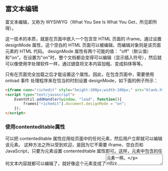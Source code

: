 ## 富文本编辑

富文本编辑，又称为 WYSIWYG（What You See Is What You Get，所见即所得）。

这一技术的本质，就是在页面中嵌入一个包含空 HTML 页面的 iframe。通过设置 designMode 属性，这个空白的 HTML 页面可以被编辑，而编辑对象则是该页面<body>元素的 HTML 代码。 designMode 属性有两个可能的值： "off"（默认值）和"on"。在设置为"on"时，整个文档都会变得可以编辑（显示插入符号），然后就可以像使用字处理软件一样，通过键盘将文本内容加粗、变成斜体等等。

只有在页面完全加载之后才能设置这个属性。因此，在包含页面中，需要使用 onload 事件
处理程序来在恰当的时刻设置 designMode，如下面的例子所示：

```html
<iframe name="richedit" style="height:100px;width:100px;" src="blank.htm"></iframe>
<script type="text/javascript">
	EventUtil.addHandler(window, "load", function(){
		frames["richedit"].document.designMode = "on";
	});
</script>
```

### 使用contenteditable属性

可以把 contenteditable 属性应用给页面中的任何元素，然后用户立即就可以编辑该元素。
这种方法之所以受到欢迎，是因为它不需要 iframe、空白页和 JavaScript，只要为元素设置
contenteditable 属性即可。这样，元素中包含的任何文本内容就都可以编辑了，就好像这个元素变成了<textarea>元素一样。

```html
<div class="editable" id="richedit" contenteditable></div>
```

通过在这个元素上设置 contenteditable 属性，也能打开或关闭编辑模式。

```js
var div = document.getElementById("richedit");
div.contentEditable = "true";
```

contenteditable 属性有三个可能的值： "true"表示打开、 "false"表示关闭， "inherit"表示
从父元素那里继承（因为可以在 contenteditable 元素中创建或删除元素）。支持 contenteditable属性的元素有 IE、 Firefox、 Chrome、 Safari 和 Opera。

###操作富文本

与富文本编辑器交互的主要方式，就是使用document.execCommand()。这个方法可以对文档执行预定义的命令，而且可以应用大多数格式。可以为 document.execCommand()方法传递 3 个参数：**要执行的命令名称**、**表示浏览器是否应该为当前命令提供用户界面的一个布尔值**和**执行命令必须的一个值**（如果不需要值，则传递 null）。为了确保跨浏览器的兼容性，第二个参数应该始终设置为 false，因为 Firefox 会在该参数为 true 时抛出错误。

可以在任何时候使用这些命令来修改富文本区域的外观，如下面的例子所示:

```js
//转换粗体文本
frames["richedit"].document.execCommand("bold", false, null);
//转换斜体文本
frames["richedit"].document.execCommand("italic", false, null);
//创建指向 www.wrox.com 的链接
frames["richedit"].document.execCommand("createlink", false,
"http://www.wrox.com");
//格式化为 1 级标题
frames["richedit"].document.execCommand("formatblock", false, "<h1>");
```

同样的方法也适用于页面中 contenteditable 属性为"true"的区块，只要把对框架的引用替换
成当前窗口的 document 对象即可。

```js
//转换粗体文本
document.execCommand("bold", false, null);
//转换斜体文本
document.execCommand("italic", false, null);
//创建指向 www.wrox.com 的链接
document.execCommand("createlink", false, "http://www.wrox.com");
//格式化为 1 级标题
document.execCommand("formatblock", false, "<h1>");
```

除了命令之外，还有一些与命令相关的方法。第一个方法就是 queryCommandEnabled()，可以用它来检测是否可以针对当前选择的文本，或者当前插入字符所在位置执行某个命令。这个方法接收一个参数，即要检测的命令。如果当前编辑区域允许执行传入的命令，这个方法返回 true，否则返回 false。

```js
var result = frames["richedit"].document.queryCommandEnabled("bold");
```

最后一个方法是 queryCommandValue()，用于取得执行命令时传入的值（即前面例子中传给
document.execCommand()的第三个参数）。例如，在对一段文本应用"fontsize"命令时如果传入了7，那么下面的代码就会返回"7"：

```js
var fontSize = frames["richedit"].document.queryCommandValue("fontsize");
```

###富文本选区

在富文本编辑器中，使用框架（iframe）的 getSelection()方法，可以确定实际选择的文本。
这个方法是 window 对象和 document 对象的属性，调用它会返回一个表示当前选择文本的 Selection对象。每个 Selection 对象都有下列属性。

 anchorNode：选区起点所在的节点。
 anchorOffset：在到达选区起点位置之前跳过的 anchorNode 中的字符数量。
 focusNode：选区终点所在的节点。
 focusOffset： focusNode 中包含在选区之内的字符数量。
 isCollapsed：布尔值，表示选区的起点和终点是否重合。
 rangeCount：选区中包含的 DOM 范围的数量。

 addRange(range)：将指定的 DOM 范围添加到选区中。
 collapse(node, offset)：将选区折叠到指定节点中的相应的文本偏移位置。
 collapseToEnd()：将选区折叠到终点位置。
 collapseToStart()：将选区折叠到起点位置。
 containsNode(node)：确定指定的节点是否包含在选区中。
 deleteFromDocument()：从文档中删除选区中的文本，与document.execCommand("delete",
false, null)命令的结果相同。
 extend(node, offset)：通过将 focusNode 和 focusOffset 移动到指定的值来扩展选区。
 getRangeAt(index)：返回索引对应的选区中的 DOM 范围。
 removeAllRanges()：从选区中移除所有 DOM 范围。实际上，这样会移除选区，因为选区中
至少要有一个范围。
 reomveRange(range)：从选区中移除指定的 DOM 范围。
 selectAllChildren(node)：清除选区并选择指定节点的所有子节点。
 toString()：返回选区所包含的文本内容

###表单与富文本

由于富文本编辑是使用 iframe 而非表单控件实现的，因此从技术上说，富文本编辑器并不属于表单。换句话说，富文本编辑器中的 HTML 不会被自动提交给服务器，而需要我们手工来提取并提交HTML。为此，通常可以添加一个隐藏的表单字段，让它的值等于从 iframe 中提取出的 HTML。具体来说，就是在提交表单之前，从 iframe 中提取出 HTML，并将其插入到隐藏的字段中。

```js
EventUtil.addHandler(form, "submit", function(event){
    event = EventUtil.getEvent(event);
    var target = EventUtil.getTarget(event);
    target.elements["comments"].value = frames["richedit"].document.body.innerHTML;
});
```

